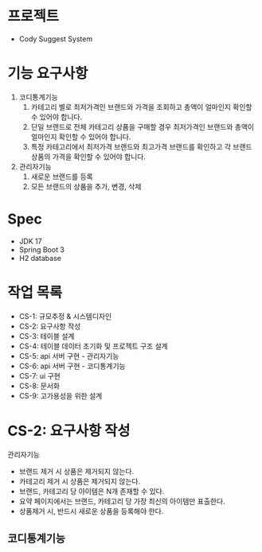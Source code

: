 # 프로젝트
- Cody Suggest System

# 기능 요구사항
1. 코디통계기능
    1. 카테고리 별로 최저가격인 브랜드와 가격을 조회하고 총액이 얼마인지 확인할 수 있어야 합니다.
    2. 단일 브랜드로 전체 카테고리 상품을 구매할 경우 최저가격인 브랜드와 총액이 얼마인지 확인할 수 있어야 합니다.
    3. 특정 카테고리에서 최저가격 브랜드와 최고가격 브랜드를 확인하고 각 브랜드 상품의 가격을 확인할 수 있어야 합니다.
2. 관리자기능
    1. 새로운 브랜드를 등록
    2. 모든 브랜드의 상품을 추가, 변경, 삭제

# Spec
- JDK 17
- Spring Boot 3
- H2 database

# 작업 목록
- CS-1: 규모추정 & 시스템디자인
- CS-2: 요구사항 작성
- CS-3: 테이블 설계
- CS-4: 테이블 데이터 초기화 및 프로젝트 구조 설계
- CS-5: api 서버 구현 - 관리자기능
- CS-6: api 서버 구현 - 코디통계기능
- CS-7: ui 구현
- CS-8: 문서화
- CS-9: 고가용성을 위한 설계

# CS-2: 요구사항 작성
관리자기능
- 브랜드 제거 시 상품은 제거되지 않는다.
- 카테고리 제거 시 상품은 제거되지 않는다.
- 브랜드, 카테고리 당 아이템은 N개 존재할 수 있다.
- 요약 페이지에서는 브랜드, 카테고리 당 가장 최신의 아이템만 표출한다.
- 상품제거 시, 반드시 새로운 상품을 등록해야 한다.

코디통계기능
- 